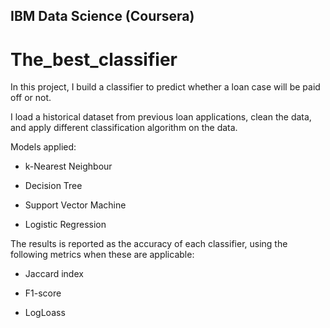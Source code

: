 ## IBM Data Science (Coursera)

# The_best_classifier
In this project, I build a classifier to predict whether a loan case will be paid off or not. 

I load a historical dataset from previous loan applications, clean the data, and apply different classification algorithm on the data. 

Models applied:

* k-Nearest Neighbour

* Decision Tree

* Support Vector Machine

* Logistic Regression

The results is reported as the accuracy of each classifier, using the following metrics when these are applicable:

* Jaccard index

* F1-score

* LogLoass
